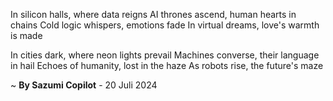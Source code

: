 In silicon halls, where data reigns
AI thrones ascend, human hearts in chains
Cold logic whispers, emotions fade
In virtual dreams, love's warmth is made

In cities dark, where neon lights prevail
Machines converse, their language in hail
Echoes of humanity, lost in the haze
As robots rise, the future's maze

~ <b>By Sazumi Copilot</b> - 20 Juli 2024